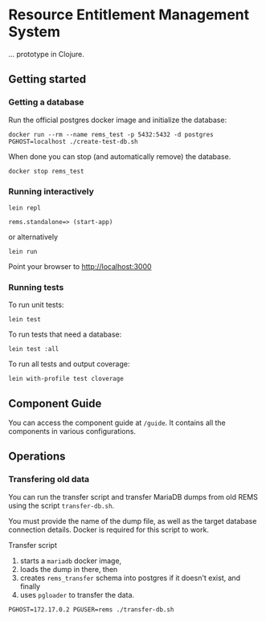 # Resource Entitlement Management System

... prototype in Clojure.

## Getting started

### Getting a database

Run the official postgres docker image and initialize the database:

```
docker run --rm --name rems_test -p 5432:5432 -d postgres
PGHOST=localhost ./create-test-db.sh
```

When done you can stop (and automatically remove) the database.

```
docker stop rems_test
```

### Running interactively

```
lein repl

rems.standalone=> (start-app)
```

or alternatively

```
lein run
```

Point your browser to <http://localhost:3000>

### Running tests

To run unit tests:

```
lein test
```

To run tests that need a database:

```
lein test :all
```

To run all tests and output coverage:

```
lein with-profile test cloverage
```

## Component Guide

You can access the component guide at `/guide`. It contains all the components in various configurations.

## Operations

### Transfering old data

You can run the transfer script and transfer MariaDB dumps from old REMS using the script `transfer-db.sh`. 

You must provide the name of the dump file, as well as the target database connection details. Docker is required for this script to work.

Transfer script
1. starts a `mariadb` docker image,
1. loads the dump in there, then
1. creates `rems_transfer` schema into postgres if it doesn't exist, and finally
1. uses `pgloader` to transfer the data.

```
PGHOST=172.17.0.2 PGUSER=rems ./transfer-db.sh
```
